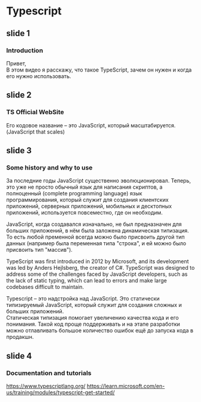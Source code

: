 # Typescript
## slide 1
### Introduction
Привет,  
В этом видео я расскажу, что такое TypeScript, зачем он нужен и когда его нужно использовать.

## slide 2
### TS Official WebSite
Его кодовое название – это JavaScript, который масштабируется. (JavaScript that scales)  

## slide 3
### Some history and why to use
За последние годы JavaScript существенно эволюционировал. Теперь, это уже не просто обычный язык для написания скриптов, а полноценный (complete programming language) язык программирования, который служит для создания клиентских приложений, серверных приложений, мобильных и десктопных приложений, используется повсеместно, где он необходим.  

JavaScript, когда создавался изначально, не был предназначен для больших приложений, в нём была заложена динамическая типизация.  
То есть любой пременной всегда можно было присвоить другой тип данных (например была переменная типа "строка", и ей можно было присвоить тип "массив").  

TypeScript was first introduced in 2012 by Microsoft, and its development was led by Anders Hejlsberg, the creator of C#. TypeScript was designed to address some of the challenges faced by JavaScript developers, such as the lack of static typing, which can lead to errors and make large codebases difficult to maintain.  

Typescript – это надстройка над JavaScript. Это статически типизируемый JavaScript, который служит для создания сложных и больших приложений.  
Статическая типизация помогает увеличению качества кода и его понимания. Такой код проще поддерживать и на этапе разработки можно отлавливать большое количество ошибок ещё до запуска кода в продакшн.  

## slide 4
### Documentation and tutorials
https://www.typescriptlang.org/
https://learn.microsoft.com/en-us/training/modules/typescript-get-started/

